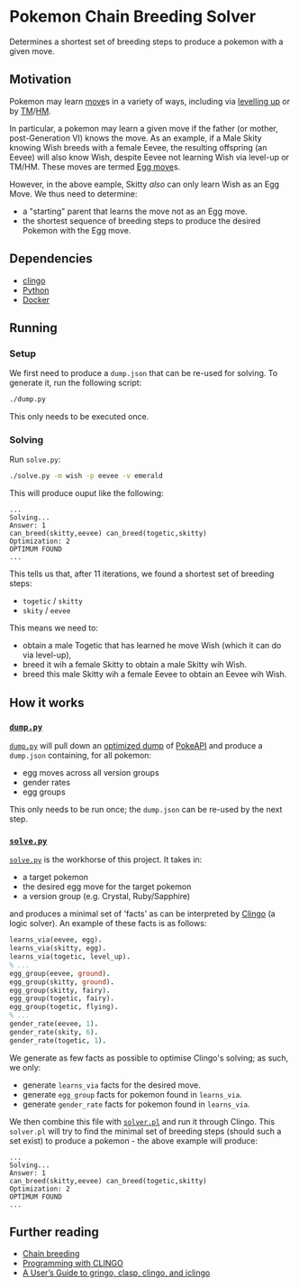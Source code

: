 # Pokemon Chain Breeding Solver

Determines a shortest set of breeding steps to produce a pokemon with a given
move.

## Motivation

Pokemon may learn [move](https://bulbapedia.bulbagarden.net/wiki/Move)s in a
variety of ways, including via [levelling up](https://bulbapedia.bulbagarden.net/wiki/Level)
or by [TM](https://bulbapedia.bulbagarden.net/wiki/TM)/[HM](https://bulbapedia.bulbagarden.net/wiki/HM).

In particular, a pokemon may learn a given move if the father (or mother,
post-Generation VI) knows the move. As an example, if a Male Skity knowing Wish
breeds with a female Eevee, the resulting offspring (an Eevee) will also know
Wish, despite Eevee not learning Wish via level-up or TM/HM. These moves are
termed [Egg move](https://bulbapedia.bulbagarden.net/wiki/Egg_Move)s.

However, in the above eample, Skitty _also_ can only learn Wish as an Egg Move.
We thus need to determine:

 - a "starting" parent that learns the move not as an Egg move.
 - the shortest sequence of breeding steps to produce the desired Pokemon with
   the Egg move.

## Dependencies

 - [clingo](https://github.com/potassco/clingo)
 - [Python](https://www.python.org/)
 - [Docker](https://www.docker.com/)

## Running

### Setup

We first need to produce a `dump.json` that can be re-used for solving. To
generate it, run the following script:

```sh
./dump.py
```

This only needs to be executed once.

### Solving

Run `solve.py`:

```sh
./solve.py -m wish -p eevee -v emerald
```

This will produce ouput like the following:

```
...
Solving...
Answer: 1
can_breed(skitty,eevee) can_breed(togetic,skitty)
Optimization: 2
OPTIMUM FOUND
...
```

This tells us that, after 11 iterations, we found a shortest set of breeding
steps:

- `togetic` / `skitty`
- `skity` / `eevee`

This means we need to:
 - obtain a male Togetic that has learned he move Wish (which it can do via level-up),
 - breed it wih a female Skitty to obtain a male Skitty wih Wish.
 - breed this male Skitty wih a female Eevee to obtain an Eevee wih Wish.

## How it works

### [`dump.py`](./dump.py)

[`dump.py`](./dump.py) will pull down an [optimized dump](https://github.com/AlexandreCarlton/pokeapi-dump)
of [PokeAPI](https://pokeapi.co/) and produce a `dump.json` containing, for all pokemon:

 - egg moves across all version groups
 - gender rates
 - egg groups

This only needs to be run once; the `dump.json` can be re-used by the next
step.

### [`solve.py`](./solve.py)

[`solve.py`](./solve.py) is the workhorse of this project. It takes in:

  - a target pokemon
  - the desired egg move for the target pokemon
  - a version group (e.g. Crystal, Ruby/Sapphire)

and produces a minimal set of 'facts' as can be interpreted by
[Clingo](https://github.com/potassco/clingo) (a logic solver). An example of
these facts is as follows:

```prolog
learns_via(eevee, egg).
learns_via(skitty, egg).
learns_via(togetic, level_up).
% ...
egg_group(eevee, ground).
egg_group(skitty, ground).
egg_group(skitty, fairy).
egg_group(togetic, fairy).
egg_group(togetic, flying).
% ...
gender_rate(eevee, 1).
gender_rate(skity, 6).
gender_rate(togetic, 1).
```

We generate as few facts as possible to optimise Clingo's solving; as such, we
only:

 - generate `learns_via` facts for the desired move.
 - generate `egg_group` facts for pokemon found in `learns_via`.
 - generate `gender_rate` facts for pokemon found in `learns_via`.

We then combine this file with [`solver.pl`](./solver.pl) and run it through
Clingo. This `solver.pl` will try to find the minimal set of breeding steps
(should such a set exist) to produce a pokemon - the above example will
produce:

```
...
Solving...
Answer: 1
can_breed(skitty,eevee) can_breed(togetic,skitty)
Optimization: 2
OPTIMUM FOUND
...
```

## Further reading

 - [Chain breeding](https://bulbapedia.bulbagarden.net/wiki/Chain_breeding)
 - [Programming with CLINGO](https://www.cs.utexas.edu/~vl/teaching/378/pwc.pdf)
 - [A User’s Guide to gringo, clasp, clingo, and iclingo](https://wp.doc.ic.ac.uk/arusso/wp-content/uploads/sites/47/2015/01/clingo_guide.pdf)
